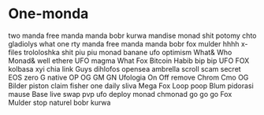 # One-monda
two manda
free manda
manda
bobr kurwa
mandise
monad shit
potomy chto gladiolys
what one rty
 manda free manda manda bobr
 fox mulder
 hhhh
x-files
trololoshka
shit
piu piu monad
banane
ufo
optimism
What&
Who
Monad&
well ethere
UFO
magma
What Fox
Bitcoin
Habib bip bip
UFO FOX
kolbasa
xyi
chia
link
Guys
dihlofos
opensea
ambrella
scroll scam
secret
EOS
zero
G native
OP OG GM GN 
Ufologia
On Off
remove
Chrom
Cmo
OG Bilder
piston
claim
fisher one
daily
sliva
Mega Fox
Loop poop
Blum pidorasi
mause
Base
live
swap
pvp
ufo
deploy
monad chmonad
go go go
Fox Mulder
stop
naturel
bobr
kurwa
